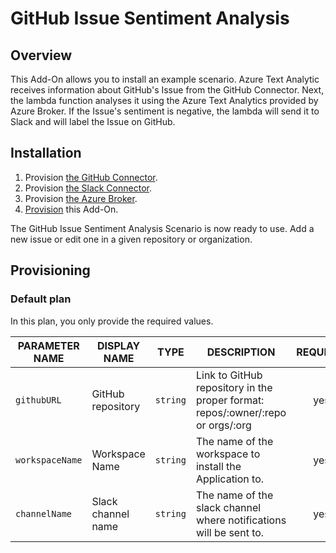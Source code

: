 # GitHub Issue Sentiment Analysis

## Overview

This Add-On allows you to install an example scenario. Azure Text Analytic receives information about GitHub's Issue from the GitHub Connector. Next, the lambda function analyses it using the Azure Text Analytics provided by Azure Broker. If the Issue's sentiment is negative, the lambda will send it to Slack and will label the Issue on GitHub.

## Installation

1. Provision [the GitHub Connector](https://github.com/kyma-incubator/github-slack-connectors/blob/master/docs/github-connector/README.md).
2. Provision [the Slack Connector](https://github.com/kyma-incubator/github-slack-connectors/blob/master/docs/slack-connector/README.md).
3. Provision [the Azure Broker](https://github.com/kyma-project/addons/tree/master/addons/azure-service-broker-0.0.1).
4. [Provision](#provisioning) this Add-On.

The GitHub Issue Sentiment Analysis Scenario is now ready to use. Add a new issue or edit one in a given repository or organization.

## Provisioning

### Default plan

In this plan, you only provide the required values.

| PARAMETER NAME  | DISPLAY NAME      | TYPE     | DESCRIPTION                                                                     | REQUIRED |
| --------------- | ----------------- | -------- | ------------------------------------------------------------------------------- | :------: |
| `githubURL` | GitHub repository | `string` | Link to GitHub repository in the proper format: repos/:owner/:repo or orgs/:org | yes |
| `workspaceName` | Workspace Name | `string` | The name of the workspace to install the Application to. | yes |
| `channelName` | Slack channel name | `string` | The name of the slack channel where notifications will be sent to. | yes |

